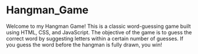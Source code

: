 # Hangman_Game
Welcome to my Hangman Game! This is a classic word-guessing game built using HTML, CSS, and JavaScript. The objective of the game is to guess the correct word by suggesting letters within a certain number of guesses. If you guess the word before the hangman is fully drawn, you win!
